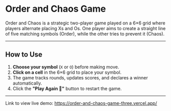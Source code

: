 # Order and Chaos Game

Order and Chaos is a strategic two-player game played on a 6×6 grid where players alternate placing Xs and Os. One player aims to create a straight line of five matching symbols (Order), while the other tries to prevent it (Chaos).

---

## How to Use

1. **Choose your symbol** (`X` or `O`) before making move.
2. **Click on a cell** in the 6×6 grid to place your symbol.
3. The game tracks rounds, updates scores, and declares a winner automatically.
4. Click the **"Play Again 🔁"** button to restart the game.

---

Link to view live demo: https://order-and-chaos-game-three.vercel.app/

